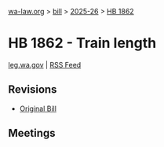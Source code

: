[wa-law.org](/) > [bill](/bill/) > [2025-26](/bill/2025-26/) > [HB 1862](/bill/2025-26/hb/1862/)

# HB 1862 - Train length
[leg.wa.gov](https://app.leg.wa.gov/billsummary?BillNumber=1862&Year=2025&Initiative=false) | [RSS Feed](./rss.xml)

## Revisions
* [Original Bill](1/)

## Meetings